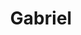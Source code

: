 ---
layout: landing
title: Gabriel
permalink: /extensions/gabriel
logo: true
style: _landing
imports:
- name: jquery
  load: first
- name: bootstrap-css
  load: first
scripts: register
---